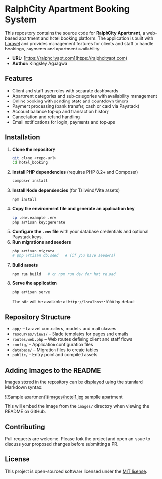  <h1>RalphCity Apartment Booking System</h1>

This repository contains the source code for **RalphCity Apartment**, a web-based apartment and hotel booking platform. The application is built with [Laravel](https://laravel.com/) and provides management features for clients and staff to handle bookings, payments and apartment availability.

- **URL:** [https://ralphcityapt.com](https://ralphcityapt.com)
- **Author:** Kingsley Aguagwa

## Features

- Client and staff user roles with separate dashboards
- Apartment categories and sub‑categories with availability management
- Online booking with pending state and countdown timers
- Payment processing (bank transfer, cash or card via Paystack)
- Account balance top‑up and transaction history
- Cancellation and refund handling
- Email notifications for login, payments and top‑ups

## Installation

1. **Clone the repository**
   ```bash
   git clone <repo-url>
   cd hotel_booking
   ```
2. **Install PHP dependencies** (requires PHP 8.2+ and Composer)
   ```bash
   composer install
   ```
3. **Install Node dependencies** (for Tailwind/Vite assets)
   ```bash
   npm install
   ```
4. **Copy the environment file and generate an application key**
   ```bash
   cp .env.example .env
   php artisan key:generate
   ```
5. **Configure the `.env` file** with your database credentials and optional Paystack keys.
6. **Run migrations and seeders**
   ```bash
   php artisan migrate
   # php artisan db:seed   # (if you have seeders)
   ```
7. **Build assets**
   ```bash
   npm run build   # or npm run dev for hot reload
   ```
8. **Serve the application**
   ```bash
   php artisan serve
   ```
   The site will be available at `http://localhost:8000` by default.

## Repository Structure

- `app/` – Laravel controllers, models, and mail classes
- `resources/views/` – Blade templates for pages and emails
- `routes/web.php` – Web routes defining client and staff flows
- `config/` – Application configuration files
- `database/` – Migration files to create tables
- `public/` – Entry point and compiled assets

## Adding Images to the README

Images stored in the repository can be displayed using the standard Markdown syntax:


![Sample apartment]([images/hotel1.jpg](https://github.com/ugosonic/hotel_booking/blob/main/images/hotel1.jpg?raw=true)
samplle apartment


This will embed the image from the `images/` directory when viewing the README on GitHub.

## Contributing

Pull requests are welcome. Please fork the project and open an issue to discuss your proposed changes before submitting a PR.

## License

This project is open-sourced software licensed under the [MIT license](https://opensource.org/licenses/MIT).

